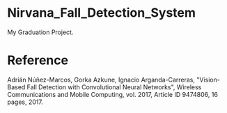 # Nirvana_Fall_Detection_System
My Graduation Project.
# Reference
Adrián Núñez-Marcos, Gorka Azkune, Ignacio Arganda-Carreras, "Vision-Based Fall Detection with Convolutional Neural Networks", Wireless Communications and Mobile Computing, vol. 2017, Article ID 9474806, 16 pages, 2017.
